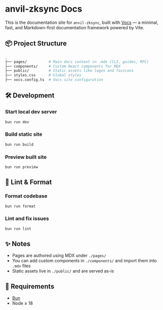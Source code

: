 # anvil-zksync Docs

This is the documentation site for `anvil-zksync`, built with [Vocs](https://github.com/wevm/vocs) —
a minimal, fast, and Markdown-first documentation framework powered by Vite.

## 📦 Project Structure

```bash
.
├── pages/          # Main docs content in .mdx (CLI, guides, RPC)
├── components/     # Custom React components for MDX
├── public/         # Static assets like logos and favicons
├── styles.css      # Global styles
├── vocs.config.ts  # Vocs site configuration
```

## 🛠️ Development

### Start local dev server

```bash
bun run dev
```

### Build static site

```bash
bun run build
```

### Preview built site

```bash
bun run preview
```

## 🧹 Lint & Format

### Format codebase

```bash
bun run format
```

### Lint and fix issues

```bash
bun run lint
```

## ✨ Notes

- Pages are authored using MDX under `./pages/`
- You can add custom components in `./components/` and import them into `.mdx` files
- Static assets live in `./public/` and are served as-is

## 🧪 Requirements

- [Bun](https://bun.sh/)
- Node ≥ 18
